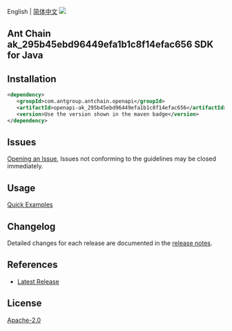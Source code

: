 English | [简体中文](README-CN.md)
![](https://aliyunsdk-pages.alicdn.com/icons/AlibabaCloud.svg)

## Ant Chain ak_295b45ebd96449efa1b1c8f14efac656 SDK for Java

## Installation

```xml
<dependency>
   <groupId>com.antgroup.antchain.openapi</groupId>
   <artifactId>openapi-ak_295b45ebd96449efa1b1c8f14efac656</artifactId>
   <version>Use the version shown in the maven badge</version>
</dependency>
```

## Issues
[Opening an Issue](https://github.com/alipay/antchain-openapi-prod-sdk/issues/new), Issues not conforming to the guidelines may be closed immediately.

## Usage
[Quick Examples](https://github.com/alipay/antchain-openapi-prod-sdk/blob/master/docs/0-Examples-EN.md#quick-examples)

## Changelog
Detailed changes for each release are documented in the [release notes](./ChangeLog.txt).

## References
* [Latest Release](https://github.com/alipay/antchain-openapi-prod-sdk/)

## License
[Apache-2.0](http://www.apache.org/licenses/LICENSE-2.0)
